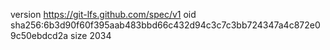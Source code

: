 version https://git-lfs.github.com/spec/v1
oid sha256:6b3d90f60f395aab483bbd66c432d94c3c7c3bb724347a4c872e09c50ebdcd2a
size 2034
